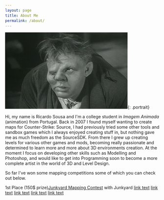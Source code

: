 ```yaml
---
layout: page
title: About Me
permalink: /about/
---
```


[![A picture of me](/images/me.jpg)](/images/me.jpg){: .portrait}

Hi, my name is Ricardo Sousa and I'm a college student in _Imagem Animada_ (animation) from Portugal. Back in 2007 I found myself wanting to create maps for Counter-Strike: Source, I had previously tried some other tools and sandbox games which I always enjoyed creating stuff in, but nothing gave me as much freedom as the SourceSDK. From there I grew up creating levels for various other games and mods, becoming really passionate and determined to learn more and more about 3D environments creation.
At the moment I focus on developing other skills such as Modelling and Photoshop, and would like to get into Programming soon to become a more complete artist in the world of 3D and Level Design.

So far I've won some mapping competitions some of which you can check out below.

1st Place (150$ prize)<a href="http://gamebanana.com/news/20269">Junkyard Mapping Contest</a> with Junkyard
<a href="url">link text</a>
<a href="url">link text</a>
<a href="url">link text</a>
<a href="url">link text</a>
<a href="url">link text</a>
